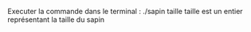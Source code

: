 Executer la commande dans le terminal : ./sapin taille
taille est un entier représentant la taille du sapin 
